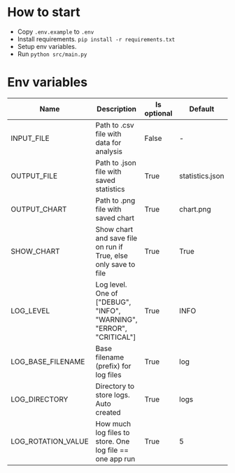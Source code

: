# How to start

- Copy `.env.example` to `.env`
- Install requirements. `pip install -r requirements.txt`
- Setup env variables.
- Run `python src/main.py`

# Env variables

| Name               | Description                                                         | Is optional | Default         |
|--------------------|---------------------------------------------------------------------|-------------|-----------------|
| INPUT_FILE         | Path to .csv file with data for analysis                            | False       | -               |
| OUTPUT_FILE        | Path to .json file with saved statistics                            | True        | statistics.json |
| OUTPUT_CHART       | Path to .png file with saved chart                                  | True        | chart.png       |
| SHOW_CHART         | Show chart and save file on run if True, else only save to file     | True        | True            |
| LOG_LEVEL          | Log level. One of ["DEBUG", "INFO", "WARNING", "ERROR", "CRITICAL"] | True        | INFO            |
| LOG_BASE_FILENAME  | Base filename (prefix) for log files                                | True        | log             |
| LOG_DIRECTORY      | Directory to store logs. Auto created                               | True        | logs            |
| LOG_ROTATION_VALUE | How much log files to store. One log file == one app run            | True        | 5               |
